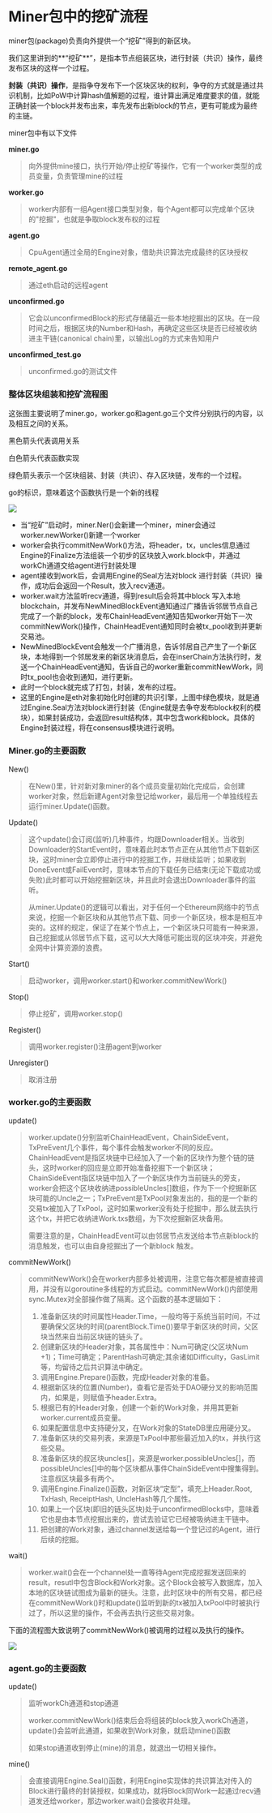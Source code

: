 # Miner包中的挖矿流程

miner包(package)负责向外提供一个“挖矿”得到的新区块。

我们这里讲到的**“挖矿**”，是指本节点组装区块，进行封装（共识）操作，最终发布区块的这样一个过程。

**封装（共识）操作**，是指争夺发布下一个区块区块的权利，争夺的方式就是通过共识机制，比如PoW中计算hash值解题的过程，谁计算出满足难度要求的值，就能正确封装一个block并发布出来，率先发布出新block的节点，更有可能成为最终的主链。



miner包中有以下文件

**miner.go** 
>向外提供mine接口，执行开始/停止挖矿等操作，它有一个worker类型的成员变量，负责管理mine的过程

**worker.go**  
>worker内部有一组Agent接口类型对象，每个Agent都可以完成单个区块的"挖掘"，也就是争取block发布权的过程

**agent.go** 
>CpuAgent通过全局的Engine对象，借助共识算法完成最终的区块授权

**remote_agent.go**
>通过eth启动的远程agent

**unconfirmed.go**
>它会以unconfirmedBlock的形式存储最近一些本地挖掘出的区块。在一段时间之后，根据区块的Number和Hash，再确定这些区块是否已经被收纳进主干链(canonical chain)里，以输出Log的方式来告知用户

**unconfirmed_test.go**
>unconfirmed.go的测试文件



### **整体区块组装和挖矿流程图**

这张图主要说明了miner.go，worker.go和agent.go三个文件分别执行的内容，以及相互之间的关系。

黑色箭头代表调用关系

白色箭头代表函数实现

绿色箭头表示一个区块组装、封装（共识）、存入区块链，发布的一个过程。

go的标识，意味着这个函数执行是一个新的线程



![](.\img\whImg\minerPackage.jpg)



- 当“挖矿”启动时，miner.Ner()会新建一个miner，miner会通过worker.newWorker()新建一个worker
- worker会执行commitNewWork()方法，将header，tx，uncles信息通过Engine的Finalize方法组装一个初步的区块放入work.block中，并通过workCh通道交给agent进行封装处理
- agent接收到work后，会调用Engine的Seal方法对block 进行封装（共识）操作，成功后会返回一个Result，放入recv通道。
- worker.wait方法监听recv通道，得到result后会将其中block 写入本地blockchain，并发布NewMinedBlockEvent通知通过广播告诉邻居节点自己完成了一个新的block，发布ChainHeadEvent通知告知worker开始下一次commitNewWork()操作，ChainHeadEvent通知同时会被tx_pool收到并更新交易池。
- NewMinedBlockEvent会触发一个广播消息，告诉邻居自己产生了一个新区块，本地得到一个邻居发来的新区块消息后，会在inserChain方法执行时，发送一个ChainHeadEvent通知，告诉自己的worker重新commitNewWork，同时tx_pool也会收到通知，进行更新。
- 此时一个block就完成了打包，封装，发布的过程。
- 这里的Engine是eth对象初始化时创建的共识引擎，上图中绿色模块，就是通过Engine.Seal方法对block进行封装（Engine就是去争夺发布block权利的模块），如果封装成功，会返回result结构体，其中包含work和block。具体的Engine封装过程，将在consensus模块进行说明。





### Miner.go的主要函数

New()

> 在New()里，针对新对象miner的各个成员变量初始化完成后，会创建worker对象，然后新建Agent对象登记给worker，最后用一个单独线程去运行miner.Update()函数。

Update()

> 这个update()会订阅(监听)几种事件，均跟Downloader相关。当收到Downloader的StartEvent时，意味着此时本节点正在从其他节点下载新区块，这时miner会立即停止进行中的挖掘工作，并继续监听；如果收到DoneEvent或FailEvent时，意味本节点的下载任务已结束(无论下载成功或失败)此时都可以开始挖掘新区块，并且此时会退出Downloader事件的监听。
>
> 从miner.Update()的逻辑可以看出，对于任何一个Ethereum网络中的节点来说，挖掘一个新区块和从其他节点下载、同步一个新区块，根本是相互冲突的。这样的规定，保证了在某个节点上，一个新区块只可能有一种来源，自己挖掘或从邻居节点下载，这可以大大降低可能出现的区块冲突，并避免全网中计算资源的浪费。

Start()

> 启动worker，调用worker.start()和worker.commitNewWork()
>

Stop()

> 停止挖矿，调用worker.stop()
>

Register()

> 调用worker.register()注册agent到worker
>

Unregister()

> 取消注册



### worker.go的主要函数



update()

> worker.update()分别监听ChainHeadEvent，ChainSideEvent，TxPreEvent几个事件，每个事件会触发worker不同的反应。ChainHeadEvent是指区块链中已经加入了一个新的区块作为整个链的链头，这时worker的回应是立即开始准备挖掘下一个新区块；ChainSideEvent指区块链中加入了一个新区块作为当前链头的旁支，worker会把这个区块收纳进possibleUncles[]数组，作为下一个挖掘新区块可能的Uncle之一；TxPreEvent是TxPool对象发出的，指的是一个新的交易tx被加入了TxPool，这时如果worker没有处于挖掘中，那么就去执行这个tx，并把它收纳进Work.txs数组，为下次挖掘新区块备用。
>
> 需要注意的是，ChainHeadEvent可以由邻居节点发送给本节点新block的消息触发，也可以由自身挖掘出了一个新block 触发。

commitNewWork()

> commitNewWork()会在worker内部多处被调用，注意它每次都是被直接调用，并没有以goroutine多线程的方式启动。commitNewWork()内部使用sync.Mutex对全部操作做了隔离。这个函数的基本逻辑如下：
>
> 1. 准备新区块的时间属性Header.Time，一般均等于系统当前时间，不过要确保父区块的时间(parentBlock.Time())要早于新区块的时间，父区块当然来自当前区块链的链头了。
> 2. 创建新区块的Header对象，其各属性中：Num可确定(父区块Num +1)；Time可确定；ParentHash可确定;其余诸如Difficulty，GasLimit等，均留待之后共识算法中确定。
> 3. 调用Engine.Prepare()函数，完成Header对象的准备。
> 4. 根据新区块的位置(Number)，查看它是否处于DAO硬分叉的影响范围内，如果是，则赋值予header.Extra。
> 5. 根据已有的Header对象，创建一个新的Work对象，并用其更新worker.current成员变量。
> 6. 如果配置信息中支持硬分叉，在Work对象的StateDB里应用硬分叉。
> 7. 准备新区块的交易列表，来源是TxPool中那些最近加入的tx，并执行这些交易。
> 8. 准备新区块的叔区块uncles[]，来源是worker.possibleUncles[]，而possibleUncles[]中的每个区块都从事件ChainSideEvent中搜集得到。注意叔区块最多有两个。
> 9. 调用Engine.Finalize()函数，对新区块“定型”，填充上Header.Root, TxHash, ReceiptHash, UncleHash等几个属性。
> 10. 如果上一个区块(即旧的链头区块)处于unconfirmedBlocks中，意味着它也是由本节点挖掘出来的，尝试去验证它已经被吸纳进主干链中。
> 11. 把创建的Work对象，通过channel发送给每一个登记过的Agent，进行后续的挖掘。

wait()

> worker.wait()会在一个channel处一直等待Agent完成挖掘发送回来的result，resutl中包含Block和Work对象。这个Block会被写入数据库，加入本地的区块链试图成为最新的链头。注意，此时区块中的所有交易，都已经在commitNewWork()时和update()监听到新的tx被加入txPool中时被执行过了，所以这里的操作，不会再去执行这些交易对象。

下面的流程图大致说明了commitNewWork()被调用的过程以及执行的操作。

![](.\img\whImg\commitNewWork.jpg)



### agent.go的主要函数



update()

> 监听workCh通道和stop通道
>
> worker.commitNewWork()结束后会将组装的block放入workCh通道，update()会监听此通道，如果收到Work对象，就启动mine()函数
>
> 如果stop通道收到停止(mine)的消息，就退出一切相关操作。

mine()

> 会直接调用Engine.Seal()函数，利用Engine实现体的共识算法对传入的Block进行最终的封装授权，如果成功，就将Block同Work一起通过recv通道发还给worker，那边worker.wait()会接收并处理。






